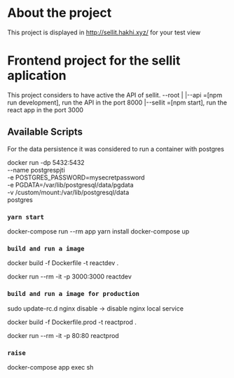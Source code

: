 # About the project

This project is displayed in http://sellit.hakhi.xyz/ for your test view

# Frontend project for the sellit aplication

This project considers to have active the API of sellit.
--root
|
|--api =[npm run development], run the API in the port 8000
|--sellit =[npm start], run the react app in the port 3000

## Available Scripts

For the data persistence it was considered to run a container with postgres

docker run -dp 5432:5432 \
 --name postgrespjti \
 -e POSTGRES_PASSWORD=mysecretpassword \
 -e PGDATA=/var/lib/postgresql/data/pgdata \
 -v /custom/mount:/var/lib/postgresql/data \
 postgres

### `yarn start`

docker-compose run --rm app yarn install
docker-compose up

### `build and run a image`

docker build -f Dockerfile -t reactdev .

docker run --rm -it -p 3000:3000 reactdev

### `build and run a image for production`

sudo update-rc.d nginx disable -> disable nginx local service

docker build -f Dockerfile.prod -t reactprod .

docker run --rm -it -p 80:80 reactprod

### `raise`

docker-compose app exec sh
